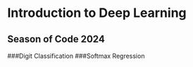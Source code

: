 # Introduction to Deep Learning

## Season of Code 2024
###Digit Classification
###Softmax Regression
